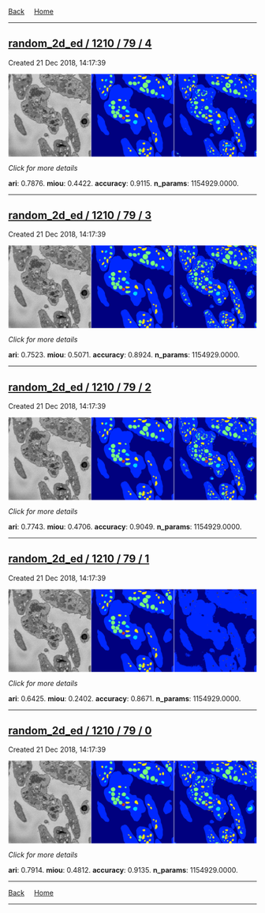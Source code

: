 
[Back](..)&nbsp;&nbsp;&nbsp;&nbsp;&nbsp;[Home](https://leapmanlab.github.io/snapshots)

---

<div class="summary"><a href="4"><h2>random_2d_ed / 1210 / 79 / 4</h2></a><p>Created 21 Dec 2018, 14:17:39
</p><a href="4"><img src="4/media/summary.png" align="center"></a><p>
<i>Click for more details</i>
</p></div>

**ari**: 0.7876. **miou**: 0.4422. **accuracy**: 0.9115. **n_params**: 1154929.0000. 

---

<div class="summary"><a href="3"><h2>random_2d_ed / 1210 / 79 / 3</h2></a><p>Created 21 Dec 2018, 14:17:39
</p><a href="3"><img src="3/media/summary.png" align="center"></a><p>
<i>Click for more details</i>
</p></div>

**ari**: 0.7523. **miou**: 0.5071. **accuracy**: 0.8924. **n_params**: 1154929.0000. 

---

<div class="summary"><a href="2"><h2>random_2d_ed / 1210 / 79 / 2</h2></a><p>Created 21 Dec 2018, 14:17:39
</p><a href="2"><img src="2/media/summary.png" align="center"></a><p>
<i>Click for more details</i>
</p></div>

**ari**: 0.7743. **miou**: 0.4706. **accuracy**: 0.9049. **n_params**: 1154929.0000. 

---

<div class="summary"><a href="1"><h2>random_2d_ed / 1210 / 79 / 1</h2></a><p>Created 21 Dec 2018, 14:17:39
</p><a href="1"><img src="1/media/summary.png" align="center"></a><p>
<i>Click for more details</i>
</p></div>

**ari**: 0.6425. **miou**: 0.2402. **accuracy**: 0.8671. **n_params**: 1154929.0000. 

---

<div class="summary"><a href="0"><h2>random_2d_ed / 1210 / 79 / 0</h2></a><p>Created 21 Dec 2018, 14:17:39
</p><a href="0"><img src="0/media/summary.png" align="center"></a><p>
<i>Click for more details</i>
</p></div>

**ari**: 0.7914. **miou**: 0.4812. **accuracy**: 0.9135. **n_params**: 1154929.0000. 

---

[Back](..)&nbsp;&nbsp;&nbsp;&nbsp;&nbsp;[Home](https://leapmanlab.github.io/snapshots)

---
